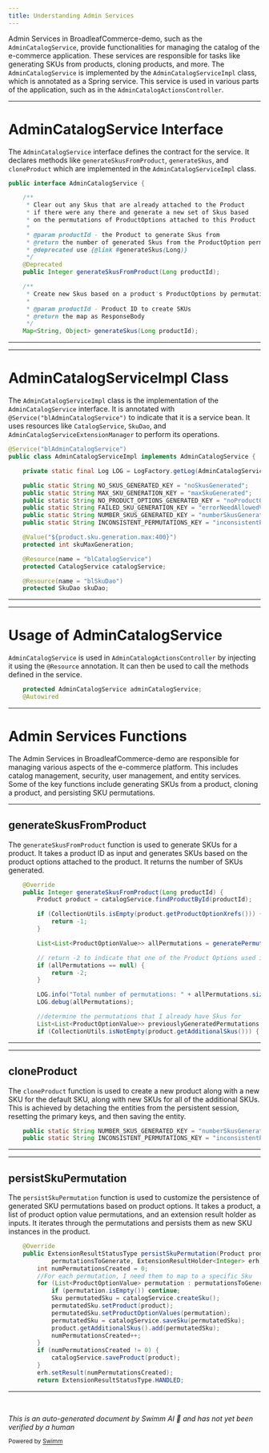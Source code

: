 ```yaml
---
title: Understanding Admin Services
---
```

Admin Services in BroadleafCommerce-demo, such as the `AdminCatalogService`, provide functionalities for managing the catalog of the e-commerce application. These services are responsible for tasks like generating SKUs from products, cloning products, and more. The `AdminCatalogService` is implemented by the `AdminCatalogServiceImpl` class, which is annotated as a Spring service. This service is used in various parts of the application, such as in the `AdminCatalogActionsController`.

<SwmSnippet path="/admin/broadleaf-admin-module/src/main/java/org/broadleafcommerce/admin/server/service/AdminCatalogService.java" line="27">

---

# AdminCatalogService Interface

The `AdminCatalogService` interface defines the contract for the service. It declares methods like `generateSkusFromProduct`, `generateSkus`, and `cloneProduct` which are implemented in the `AdminCatalogServiceImpl` class.

```java
public interface AdminCatalogService {

    /**
     * Clear out any Skus that are already attached to the Product
     * if there were any there and generate a new set of Skus based
     * on the permutations of ProductOptions attached to this Product
     *
     * @param productId - the Product to generate Skus from
     * @return the number of generated Skus from the ProductOption permutations
     * @deprecated use {@link #generateSkus(Long)}
     */
    @Deprecated
    public Integer generateSkusFromProduct(Long productId);

    /**
     * Create new Skus based on a product's ProductOptions by permutation and add them to existing ones.
     *
     * @param productId - Product ID to create SKUs
     * @return the map as ResponseBody
     */
    Map<String, Object> generateSkus(Long productId);
```

---

</SwmSnippet>

<SwmSnippet path="/admin/broadleaf-admin-module/src/main/java/org/broadleafcommerce/admin/server/service/AdminCatalogServiceImpl.java" line="52">

---

# AdminCatalogServiceImpl Class

The `AdminCatalogServiceImpl` class is the implementation of the `AdminCatalogService` interface. It is annotated with `@Service("blAdminCatalogService")` to indicate that it is a service bean. It uses resources like `CatalogService`, `SkuDao`, and `AdminCatalogServiceExtensionManager` to perform its operations.

```java
@Service("blAdminCatalogService")
public class AdminCatalogServiceImpl implements AdminCatalogService {

    private static final Log LOG = LogFactory.getLog(AdminCatalogServiceImpl.class);

    public static String NO_SKUS_GENERATED_KEY = "noSkusGenerated";
    public static String MAX_SKU_GENERATION_KEY = "maxSkuGenerated";
    public static String NO_PRODUCT_OPTIONS_GENERATED_KEY = "noProductOptionsConfigured";
    public static String FAILED_SKU_GENERATION_KEY = "errorNeedAllowedValue";
    public static String NUMBER_SKUS_GENERATED_KEY = "numberSkusGenerated";
    public static String INCONSISTENT_PERMUTATIONS_KEY = "inconsistentPermutations";

    @Value("${product.sku.generation.max:400}")
    protected int skuMaxGeneration;

    @Resource(name = "blCatalogService")
    protected CatalogService catalogService;

    @Resource(name = "blSkuDao")
    protected SkuDao skuDao;

```

---

</SwmSnippet>

<SwmSnippet path="/admin/broadleaf-admin-module/src/main/java/org/broadleafcommerce/admin/web/controller/action/AdminCatalogActionsController.java" line="51">

---

# Usage of AdminCatalogService

`AdminCatalogService` is used in `AdminCatalogActionsController` by injecting it using the `@Resource` annotation. It can then be used to call the methods defined in the service.

```java
    protected AdminCatalogService adminCatalogService;
    @Autowired
```

---

</SwmSnippet>

# Admin Services Functions

The Admin Services in BroadleafCommerce-demo are responsible for managing various aspects of the e-commerce platform. This includes catalog management, security, user management, and entity services. Some of the key functions include generating SKUs from a product, cloning a product, and persisting SKU permutations.

<SwmSnippet path="/admin/broadleaf-admin-module/src/main/java/org/broadleafcommerce/admin/server/service/AdminCatalogServiceImpl.java" line="79">

---

## generateSkusFromProduct

The `generateSkusFromProduct` function is used to generate SKUs for a product. It takes a product ID as input and generates SKUs based on the product options attached to the product. It returns the number of SKUs generated.

```java
    @Override
    public Integer generateSkusFromProduct(Long productId) {
        Product product = catalogService.findProductById(productId);

        if (CollectionUtils.isEmpty(product.getProductOptionXrefs())) {
            return -1;
        }

        List<List<ProductOptionValue>> allPermutations = generatePermutations(0, new ArrayList<ProductOptionValue>(), product.getProductOptions());

        // return -2 to indicate that one of the Product Options used in Sku generation has no Allowed Values
        if (allPermutations == null) {
            return -2;
        }

        LOG.info("Total number of permutations: " + allPermutations.size());
        LOG.debug(allPermutations);

        //determine the permutations that I already have Skus for
        List<List<ProductOptionValue>> previouslyGeneratedPermutations = new ArrayList<>();
        if (CollectionUtils.isNotEmpty(product.getAdditionalSkus())) {
```

---

</SwmSnippet>

<SwmSnippet path="/admin/broadleaf-admin-module/src/main/java/org/broadleafcommerce/admin/server/service/AdminCatalogServiceImpl.java" line="61">

---

## cloneProduct

The `cloneProduct` function is used to create a new product along with a new SKU for the default SKU, along with new SKUs for all of the additional SKUs. This is achieved by detaching the entities from the persistent session, resetting the primary keys, and then saving the entity.

```java
    public static String NUMBER_SKUS_GENERATED_KEY = "numberSkusGenerated";
    public static String INCONSISTENT_PERMUTATIONS_KEY = "inconsistentPermutations";
```

---

</SwmSnippet>

<SwmSnippet path="/admin/broadleaf-admin-module/src/main/java/org/broadleafcommerce/admin/server/service/extension/DefaultAdminCatalogExtensionHandler.java" line="65">

---

## persistSkuPermutation

The `persistSkuPermutation` function is used to customize the persistence of generated SKU permutations based on product options. It takes a product, a list of product option value permutations, and an extension result holder as inputs. It iterates through the permutations and persists them as new SKU instances in the product.

```java
    @Override
    public ExtensionResultStatusType persistSkuPermutation(Product product, List<List<ProductOptionValue>>
            permutationsToGenerate, ExtensionResultHolder<Integer> erh) {
        int numPermutationsCreated = 0;
        //For each permutation, I need them to map to a specific Sku
        for (List<ProductOptionValue> permutation : permutationsToGenerate) {
            if (permutation.isEmpty()) continue;
            Sku permutatedSku = catalogService.createSku();
            permutatedSku.setProduct(product);
            permutatedSku.setProductOptionValues(permutation);
            permutatedSku = catalogService.saveSku(permutatedSku);
            product.getAdditionalSkus().add(permutatedSku);
            numPermutationsCreated++;
        }
        if (numPermutationsCreated != 0) {
            catalogService.saveProduct(product);
        }
        erh.setResult(numPermutationsCreated);
        return ExtensionResultStatusType.HANDLED;
```

---

</SwmSnippet>

&nbsp;

*This is an auto-generated document by Swimm AI 🌊 and has not yet been verified by a human*

<SwmMeta version="3.0.0" repo-id="Z2l0aHViJTNBJTNBQnJvYWRsZWFmQ29tbWVyY2UtZGVtbyUzQSUzQWdpbGFkbmF2b3Q=" repo-name="BroadleafCommerce-demo" doc-type="overview"><sup>Powered by [Swimm](/)</sup></SwmMeta>
